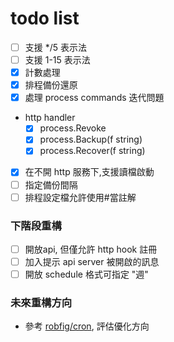 # todo list

* [ ] 支援 */5 表示法
* [ ] 支援 1-15 表示法
* [x] 計數處理
* [x] 排程備份還原
* [x] 處理 process commands 迭代問題
* http handler
    - [x] process.Revoke
    - [x] process.Backup(f string)
    - [x] process.Recover(f string)
* [x] 在不開 http 服務下,支援讀檔啟動
* [ ] 指定備份間隔
* [ ] 排程設定檔允許使用#當註解

### 下階段重構
* [ ] 開放api, 但僅允許 http hook 註冊
* [ ] 加入提示 api server 被開啟的訊息
* [ ] 開放 schedule 格式可指定 "週"

### 未來重構方向
* 參考 [robfig/cron](https://github.com/robfig/cron), 評估優化方向

